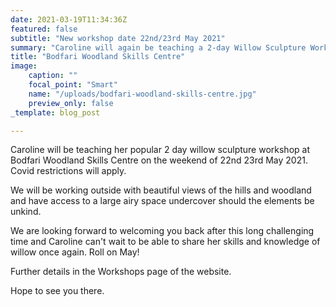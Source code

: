 ```yaml
---
date: 2021-03-19T11:34:36Z
featured: false
subtitle: "New workshop date 22nd/23rd May 2021"
summary: "Caroline will again be teaching a 2-day Willow Sculpture Workshop at The Woodland Skills Centre at Bodfari, Denbighshire.  This is a beautiful venue overlooking the Clwydian mountains with its own campsite if you fancy staying over.  The workshop will take place over the weekend of 12th/13th September 2020. Ideal for tackling a bigger sculpture such as deer, sheep or a small flock of birds. For further details and booking go to www.woodlandskillscentre.co.uk."
title: "Bodfari Woodland Skills Centre"
image:
    caption: ""
    focal_point: "Smart"
    name: "/uploads/bodfari-woodland-skills-centre.jpg"
    preview_only: false
_template: blog_post

---
```

Caroline will be teaching her popular 2 day willow sculpture workshop at Bodfari Woodland Skills Centre on the weekend of 22nd 23rd May 2021. Covid restrictions will apply.

We will be working outside with beautiful views of the hills and woodland and have access to a large airy space undercover should the elements be unkind.

We are looking forward to welcoming you back after this long challenging time and Caroline can't wait to be able to share her skills and knowledge of willow once again. Roll on May!

Further details in the Workshops page of the website.

Hope to see you there.